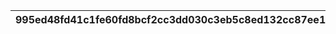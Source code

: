 |995ed48fd41c1fe60fd8bcf2cc3dd030c3eb5c8ed132cc87ee12c0119efdb296|baa075dae623b631197b598b7e306dedf022bf32ad0b1271bf16d262a152263a|c2ea73b80fa59ab919f09beeadaa9a542a54bb9690bf8c622f4f89a496aca150|2ef03f29e009f0a9ee49724e23e81dadf48764e95ac294af4c1ebdd5ebed5eb1|0b7d8c9115ff704a6e739cdede8d1fffbd7b88ce45f640b381e0eb2ec4d43208|9a9f63f4989662447640f2192ad43a5568ac78e418185091add81ae3d02c81ad|568078f1c635909e4dd885b88ecb3379abbb3996c36300908617c35f8dfe82a2|364e691401003e8eae28465223d44ff2d7311a46ca15bee338737e9e660e5450|a76f2ce53d0f9356f4d23623d77dff411f95d65f59e34e4067bcce768a5a366b|a9f55da525d1e266a7db28880aff922e59770e4739ce61a81ea22c22d5c502ab|610e4787ddebb7d257134d3d9a25ee2b015a5cf5f584d55b37e6861c05c56668|2dbe4c0ea1de9019efcbb594643a23fd6369244ed748fe8bbef8bdf34e50aea1|7e4a79459a8b5ef69bfc9235ace9be17765d67f71a325ace7644423492267046|9e342c69dd28a458587c4bb48d837545f9511bc08f9cf6b08ad84d12edad4262|400d93ddc6419ce6a59a05199eab6afc0c88230579ab39852842e0c3ca000a0c|008b79f9d62e79429e2a1560ee8fd699b3fbbe72aa20cd07096925c7d180fe20|263dd50cf8eba5222ea1e8d703d6e0c11c20f61c31b9e0761ebd3bc873f57263|cf1f0a4008b7f932a001f6bcda188798f727e45d1a3dc3bbbef1f5d5c1668313|367e3acdded80b4dae1b36f9029c46539d2dfbc133c809f4045be4aaef3b5c54|722995e9105a2757970ae6d4f46d3de66be327217ecdc4acaf1fc46497bbf176|bf1787bb6ab3f64ad455c6de0f8f41e7aa6c52bd842b0d60661d1f4165dde13d|
| --- | --- | --- | --- | --- | --- | --- | --- | --- | --- | --- | --- | --- | --- | --- | --- | --- | --- | --- | --- | --- |